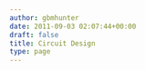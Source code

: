 ```yaml
---
author: gbmhunter
date: 2011-09-03 02:07:44+00:00
draft: false
title: Circuit Design
type: page
---
```

